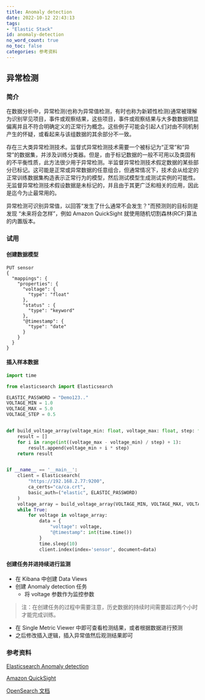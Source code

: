 ```yaml
---
title: Anomaly detection
date: 2022-10-12 22:43:13
tags:
- "Elastic Stack"
id: anomaly-detection
no_word_count: true
no_toc: false
categories: 参考资料
---
```


## 异常检测

### 简介

在数据分析中，异常检测(也称为异常值检测，有时也称为新颖性检测)通常被理解为识别罕见项目，事件或观察结果，这些项目，事件或观察结果与大多数数据明显偏离并且不符合明确定义的正常行为概念。这些例子可能会引起人们对由不同机制产生的怀疑，或看起来与该组数据的其余部分不一致。

存在三大类异常检测技术。监督式异常检测技术需要一个被标记为“正常”和“异常”的数据集，并涉及训练分类器。但是，由于标记数据的一般不可用以及类固有的不平衡性质，此方法很少用于异常检测。半监督异常检测技术假定数据的某些部分已标记。这可能是正常或异常数据的任意组合，但通常情况下，技术会从给定的正常训练数据集构造表示正常行为的模型，然后测试模型生成测试实例的可能性。无监督异常检测技术假设数据是未标记的，并且由于其更广泛和相关的应用，因此是迄今为止最常用的。

异常检测可识别异常值，以回答“发生了什么通常不会发生？"而预测则的目标则是发现 “未来将会怎样”，例如 Amazon QuickSight 就使用随机切割森林(RCF)算法的内置版本。

### 试用

#### 创建数据模型

```text
PUT sensor
{
  "mappings": {
    "properties": {
      "voltage": {
        "type": "float"
      },
      "status" : {
        "type": "keyword"
      },
      "@timestamp": {
        "type": "date"
      }
    }
  }
}
```

#### 插入样本数据

```python
import time

from elasticsearch import Elasticsearch

ELASTIC_PASSWORD = "Demo123.."
VOLTAGE_MIN = 1.0
VOLTAGE_MAX = 5.0
VOLTAGE_STEP = 0.5


def build_voltage_array(voltage_min: float, voltage_max: float, step: float):
    result = []
    for i in range(int((voltage_max - voltage_min) / step) + 1):
        result.append(voltage_min + i * step)
    return result


if __name__ == '__main__':
    client = Elasticsearch(
        "https://192.168.2.77:9200",
        ca_certs="ca/ca.crt",
        basic_auth=("elastic", ELASTIC_PASSWORD)
    )
    voltage_array = build_voltage_array(VOLTAGE_MIN, VOLTAGE_MAX, VOLTAGE_STEP)
    while True:
        for voltage in voltage_array:
            data = {
                "voltage": voltage,
                "@timestamp": int(time.time())
            }
            time.sleep(10)
            client.index(index='sensor', document=data)
```

#### 创建任务并进持续进行监测

- 在 Kibana 中创建 Data Views
- 创建 Anomaly detection 任务
    - 将 voltage 参数作为监控参数

> 注：在创建任务的过程中需要注意，历史数据的持续时间需要超过两个小时才能完成训练。

- 在 Single Metric Viewer 中即可查看检测结果，或者根据数据进行预测
- 之后修改插入逻辑，插入异常值然后观测结果即可

### 参考资料

[Elasticsearch Anomaly detection](https://www.elastic.co/guide/en/machine-learning/current/ml-ad-overview.html)

[Amazon QuickSight](https://docs.aws.amazon.com/quicksight/latest/user/concept-of-ml-algorithms.html)

[OpenSearch 文档](https://opensearch.org/blog/odfe-updates/2019/11/real-time-anomaly-detection-in-open-distro-for-elasticsearch/)
